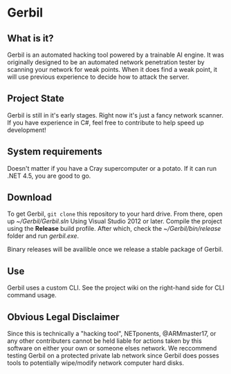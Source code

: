 # Gerbil
## What is it?
Gerbil is an automated hacking tool powered by a trainable AI engine. It was originally designed to be an automated network penetration tester by scanning your network for weak points. When it does find a weak point, it will use previous experience to decide how to attack the server.

## Project State
Gerbil is still in it's early stages. Right now it's just a fancy network scanner. If you have experience in C#, feel free to contribute to help speed up development!

## System requirements
Doesn't matter if you have a Cray supercomputer or a potato. If it can run .NET 4.5, you are good to go.

## Download
To get Gerbil, `git clone` this repository to your hard drive. From there, open up *~/Gerbil/Gerbil.sln* Using Visual Studio 2012 or later. Compile the project using the **Release** build profile. After which, check the *~/Gerbil/bin/release* folder and run *gerbil.exe*.

Binary releases will be availible once we release a stable package of Gerbil.

## Use
Gerbil uses a custom CLI. See the project wiki on the right-hand side for CLI command usage.

## Obvious Legal Disclaimer
Since this is technically a "hacking tool", NETponents, @ARMmaster17, or any other contributers cannot be held liable for actions taken by this software on either your own or someone elses network. We reccommend testing Gerbil on a protected private lab network since Gerbil does posses tools to potentially wipe/modify network computer hard disks.
